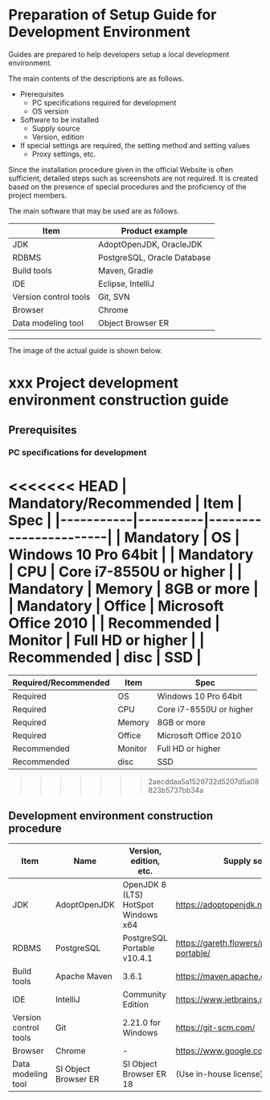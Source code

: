# Preparation of Setup Guide for Development Environment


Guides are prepared to help developers setup a local development environment.

The main contents of the descriptions are as follows.

- Prerequisites
  - PC specifications required for development
  - OS version
- Software to be installed
  - Supply source
  - Version, edition
- If special settings are required, the setting method and setting values
  - Proxy settings, etc.

Since the installation procedure given in the official Website is often sufficient, 
detailed steps such as screenshots are not required. 
It is created based on the presence of special procedures and the proficiency of the project members.


The main software that may be used are as follows.

| Item                  | Product example                |
|------------------------|-----------------------------|
| JDK                    | AdoptOpenJDK, OracleJDK     |
| RDBMS                  | PostgreSQL, Oracle Database |
| Build tools           | Maven, Gradle               |
| IDE                    | Eclipse, IntelliJ           |
| Version control tools   | Git, SVN                    |
| Browser            | Chrome                      |
| Data modeling tool | Object Browser ER           |

-----

The image of the actual guide is shown below.

# xxx Project development environment construction guide

## Prerequisites

### PC specifications for development

<<<<<<< HEAD
| Mandatory/Recommended | Item     | Spec              |
|-----------|----------|-----------------------|
| Mandatory      | OS       | Windows 10 Pro 64bit  |
| Mandatory      | CPU      | Core i7-8550U or higher    |
| Mandatory      | Memory   | 8GB or more              |
| Mandatory      | Office   | Microsoft Office 2010 |
| Recommended      | Monitor   | Full HD or higher           |
| Recommended      | disc | SSD                   |
=======
| Required/Recommended | Item     | Spec                    |
|----------------------|----------|-------------------------|
| Required             | OS       | Windows 10 Pro 64bit    |
| Required             | CPU      | Core i7-8550U or higher |
| Required             | Memory   | 8GB or more             |
| Required             | Office   | Microsoft Office 2010   |
| Recommended          | Monitor  | Full HD or higher       |
| Recommended          | disc     | SSD                     |
>>>>>>> 2aecddaa5a1529732d5207d5a08823b5737bb34a


## Development environment construction procedure

| Item                   | Name                 | Version, edition, etc.           | Supply source                                      |
|------------------------|----------------------|-------------------------------------|---------------------------------------------|
| JDK                    | AdoptOpenJDK         | OpenJDK 8 (LTS) HotSpot Windows x64 | https://adoptopenjdk.net/                   |
| RDBMS                  | PostgreSQL           | PostgreSQL Portable v10.4.1         | https://gareth.flowers/postgresql-portable/ |
| Build tools           | Apache Maven         | 3.6.1                               | https://maven.apache.org/                   |
| IDE                    | IntelliJ             | Community Edition                   | https://www.jetbrains.com/idea/             |
| Version control tools   | Git                  | 2.21.0 for Windows                  | https://git-scm.com/                        |
| Browser               | Chrome               | -                                   | https://www.google.com/intl/ja/chrome/      |
| Data modeling tool | SI Object Browser ER | SI Object Browser ER 18             | (Use in-house license)                      |

